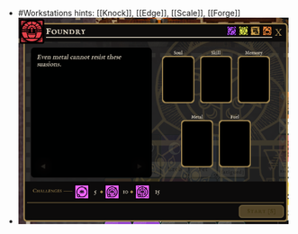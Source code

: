 - #Workstations hints: [[Knock]], [[Edge]], [[Scale]], [[Forge]]
- ![image.png](../assets/image_1701208428775_0.png)